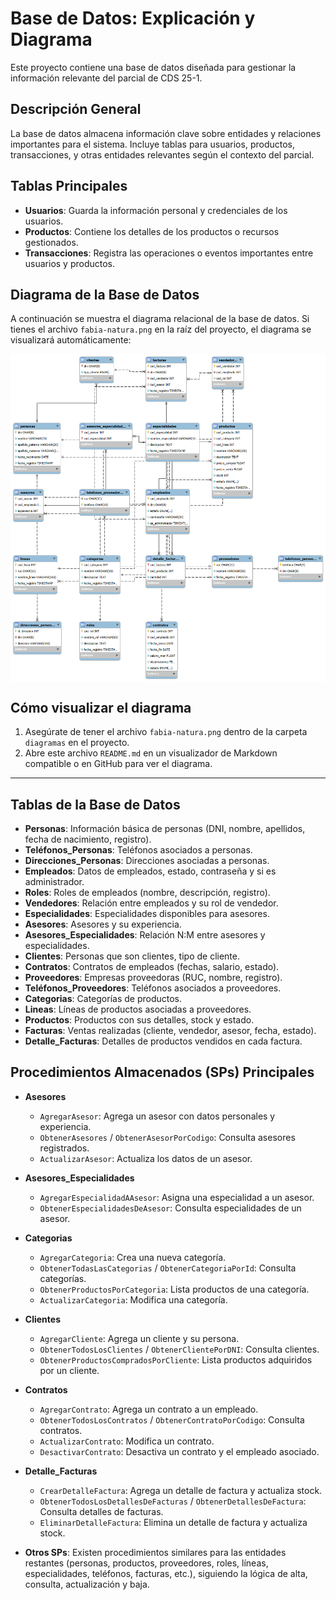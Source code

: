 # Base de Datos: Explicación y Diagrama

Este proyecto contiene una base de datos diseñada para gestionar la información relevante del parcial de CDS 25-1.

## Descripción General
La base de datos almacena información clave sobre entidades y relaciones importantes para el sistema. Incluye tablas para usuarios, productos, transacciones, y otras entidades relevantes según el contexto del parcial.

## Tablas Principales
- **Usuarios**: Guarda la información personal y credenciales de los usuarios.
- **Productos**: Contiene los detalles de los productos o recursos gestionados.
- **Transacciones**: Registra las operaciones o eventos importantes entre usuarios y productos.

## Diagrama de la Base de Datos
A continuación se muestra el diagrama relacional de la base de datos. Si tienes el archivo `fabia-natura.png` en la raíz del proyecto, el diagrama se visualizará automáticamente:

<img src="diagramas/fabia-natura.png" alt="Diagrama de la base de datos" width="700" style="display:block;margin:auto;"/>

## Cómo visualizar el diagrama
1. Asegúrate de tener el archivo `fabia-natura.png` dentro de la carpeta `diagramas` en el proyecto.
2. Abre este archivo `README.md` en un visualizador de Markdown compatible o en GitHub para ver el diagrama.

---

## Tablas de la Base de Datos

- **Personas**: Información básica de personas (DNI, nombre, apellidos, fecha de nacimiento, registro).
- **Teléfonos_Personas**: Teléfonos asociados a personas.
- **Direcciones_Personas**: Direcciones asociadas a personas.
- **Empleados**: Datos de empleados, estado, contraseña y si es administrador.
- **Roles**: Roles de empleados (nombre, descripción, registro).
- **Vendedores**: Relación entre empleados y su rol de vendedor.
- **Especialidades**: Especialidades disponibles para asesores.
- **Asesores**: Asesores y su experiencia.
- **Asesores_Especialidades**: Relación N:M entre asesores y especialidades.
- **Clientes**: Personas que son clientes, tipo de cliente.
- **Contratos**: Contratos de empleados (fechas, salario, estado).
- **Proveedores**: Empresas proveedoras (RUC, nombre, registro).
- **Teléfonos_Proveedores**: Teléfonos asociados a proveedores.
- **Categorias**: Categorías de productos.
- **Lineas**: Líneas de productos asociadas a proveedores.
- **Productos**: Productos con sus detalles, stock y estado.
- **Facturas**: Ventas realizadas (cliente, vendedor, asesor, fecha, estado).
- **Detalle_Facturas**: Detalles de productos vendidos en cada factura.

## Procedimientos Almacenados (SPs) Principales

- **Asesores**
  - `AgregarAsesor`: Agrega un asesor con datos personales y experiencia.
  - `ObtenerAsesores` / `ObtenerAsesorPorCodigo`: Consulta asesores registrados.
  - `ActualizarAsesor`: Actualiza los datos de un asesor.

- **Asesores_Especialidades**
  - `AgregarEspecialidadAAsesor`: Asigna una especialidad a un asesor.
  - `ObtenerEspecialidadesDeAsesor`: Consulta especialidades de un asesor.

- **Categorias**
  - `AgregarCategoria`: Crea una nueva categoría.
  - `ObtenerTodasLasCategorias` / `ObtenerCategoriaPorId`: Consulta categorías.
  - `ObtenerProductosPorCategoria`: Lista productos de una categoría.
  - `ActualizarCategoria`: Modifica una categoría.

- **Clientes**
  - `AgregarCliente`: Agrega un cliente y su persona.
  - `ObtenerTodosLosClientes` / `ObtenerClientePorDNI`: Consulta clientes.
  - `ObtenerProductosCompradosPorCliente`: Lista productos adquiridos por un cliente.

- **Contratos**
  - `AgregarContrato`: Agrega un contrato a un empleado.
  - `ObtenerTodosLosContratos` / `ObtenerContratoPorCodigo`: Consulta contratos.
  - `ActualizarContrato`: Modifica un contrato.
  - `DesactivarContrato`: Desactiva un contrato y el empleado asociado.

- **Detalle_Facturas**
  - `CrearDetalleFactura`: Agrega un detalle de factura y actualiza stock.
  - `ObtenerTodosLosDetallesDeFacturas` / `ObtenerDetallesDeFactura`: Consulta detalles de facturas.
  - `EliminarDetalleFactura`: Elimina un detalle de factura y actualiza stock.

- **Otros SPs**: Existen procedimientos similares para las entidades restantes (personas, productos, proveedores, roles, líneas, especialidades, teléfonos, facturas, etc.), siguiendo la lógica de alta, consulta, actualización y baja.